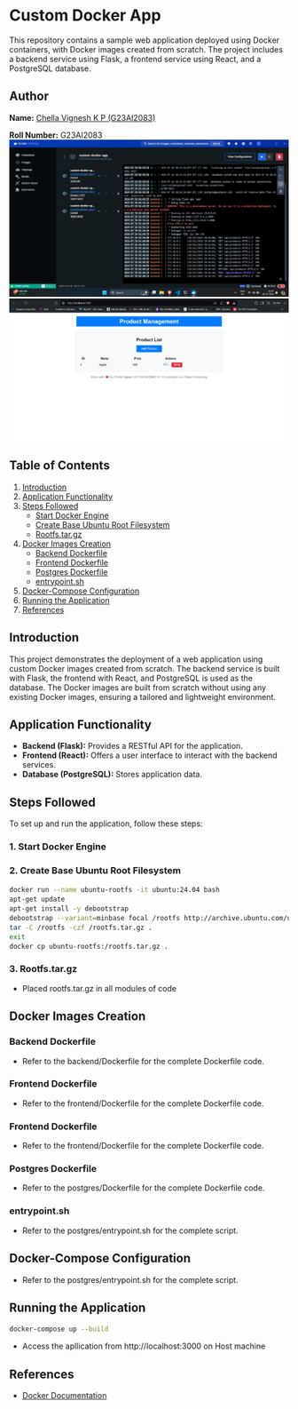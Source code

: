 # Custom Docker App

This repository contains a sample web application deployed using Docker containers, with Docker images created from scratch. The project includes a backend service using Flask, a frontend service using React, and a PostgreSQL database.

## Author
**Name:** [Chella Vignesh K P (G23AI2083)](https://github.com/ChellaVigneshKP)

**Roll Number:** G23AI2083
![Docker in Windows](DockerWindows.jpeg)
![Application in Host](image.png)
## Table of Contents
1. [Introduction](#introduction)
2. [Application Functionality](#application-functionality)
3. [Steps Followed](#steps-followed)
    - [Start Docker Engine](#1-start-docker-engine)
    - [Create Base Ubuntu Root Filesystem](#2-create-base-ubuntu-root-filesystem)
    - [Rootfs.tar.gz](#3-rootfstargz)
4. [Docker Images Creation](#docker-images-creation)
    - [Backend Dockerfile](#backend-dockerfile)
    - [Frontend Dockerfile](#frontend-dockerfile)
    - [Postgres Dockerfile](#postgres-dockerfile)
    - [entrypoint.sh](#entrypointsh)
5. [Docker-Compose Configuration](#docker-compose-configuration)
6. [Running the Application](#running-the-application)
7. [References](#references)

## Introduction
This project demonstrates the deployment of a web application using custom Docker images created from scratch. The backend service is built with Flask, the frontend with React, and PostgreSQL is used as the database. The Docker images are built from scratch without using any existing Docker images, ensuring a tailored and lightweight environment.

## Application Functionality
- **Backend (Flask):** Provides a RESTful API for the application.
- **Frontend (React):** Offers a user interface to interact with the backend services.
- **Database (PostgreSQL):** Stores application data.

## Steps Followed
To set up and run the application, follow these steps:

### 1. Start Docker Engine
### 2. Create Base Ubuntu Root Filesystem
```bash
docker run --name ubuntu-rootfs -it ubuntu:24.04 bash
apt-get update
apt-get install -y debootstrap
debootstrap --variant=minbase focal /rootfs http://archive.ubuntu.com/ubuntu/
tar -C /rootfs -czf /rootfs.tar.gz .
exit
docker cp ubuntu-rootfs:/rootfs.tar.gz .
```
### 3. Rootfs.tar.gz
- Placed rootfs.tar.gz in all modules of code
## Docker Images Creation
### Backend Dockerfile
- Refer to the backend/Dockerfile for the complete Dockerfile code.
### Frontend Dockerfile
- Refer to the frontend/Dockerfile for the complete Dockerfile code.
### Frontend Dockerfile
- Refer to the frontend/Dockerfile for the complete Dockerfile code.
### Postgres Dockerfile
- Refer to the postgres/Dockerfile for the complete Dockerfile code.
### entrypoint.sh
- Refer to the postgres/entrypoint.sh for the complete script.
## Docker-Compose Configuration
- Refer to the postgres/entrypoint.sh for the complete script.
## Running the Application
```bash
docker-compose up --build
```
- Access the apllication from http://localhost:3000 on Host machine
## References
- [Docker Documentation](https://docs.docker.com/)
